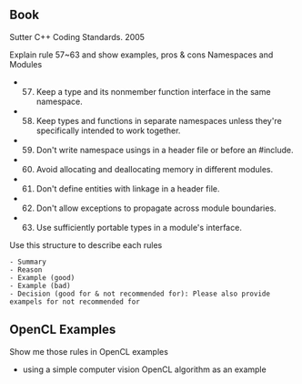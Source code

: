 ## Book
Sutter C++ Coding Standards. 2005

Explain rule 57~63 and show examples, pros & cons
Namespaces and Modules
- 57. Keep a type and its nonmember function interface in the same namespace.
- 58. Keep types and functions in separate namespaces unless they're specifically intended to work together.
- 59. Don't write namespace usings in a header file or before an #include.
- 60. Avoid allocating and deallocating memory in different modules.
- 61. Don't define entities with linkage in a header file.
- 62. Don't allow exceptions to propagate across module boundaries.
- 63. Use sufficiently portable types in a module's interface.

Use this structure to describe each rules
```
- Summary
- Reason
- Example (good)
- Example (bad)
- Decision (good for & not recommended for): Please also provide exampels for not recommended for
```

## OpenCL Examples

Show me those rules in OpenCL examples
- using a simple computer vision OpenCL algorithm as an example